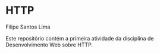 # HTTP
Filipe Santos Lima

Este repositório contém a primeira atividade da disciplina de Desenvolvimento Web sobre HTTP.
 
